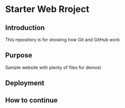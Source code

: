 # Starter Web Rroject
## Introduction

This repository is for showing how Git and GitHub work

## Purpose

Sample website with plenty of files for demos\
## Deployment

## How to continue